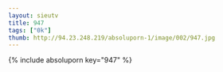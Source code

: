```yaml
--- 
layout: sieutv
title: 947
tags: ["0k"]
thumb: http://94.23.248.219/absoluporn-1/image/002/947.jpg
---
```

{% include absoluporn key="947" %} 
